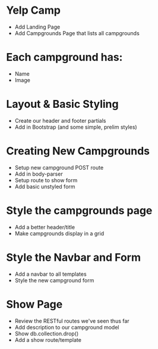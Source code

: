 # Yelp Camp

- Add Landing Page
- Add Campgrounds Page that lists all campgrounds

# Each campground has:

- Name
- Image

# Layout & Basic Styling

- Create our header and footer partials
- Add in Bootstrap (and some simple, prelim styles)

# Creating New Campgrounds

- Setup new campground POST route
- Add in body-parser
- Setup route to show form
- Add basic unstyled form

# Style the campgrounds page

- Add a better header/title
- Make campgrounds display in a grid

# Style the Navbar and Form

- Add a navbar to all templates
- Style the new campground form

# Show Page

- Review the RESTful routes we've seen thus far
- Add description to our campground model
- Show db.collection.drop()
- Add a show route/template
